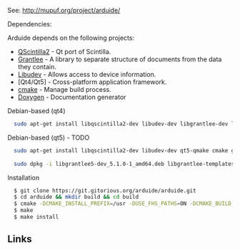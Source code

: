 See: http://mupuf.org/project/arduide/

Dependencies:

Arduide depends on the following projects:

* [QScintilla2] - Qt port of Scintilla.
* [Grantlee] - A library to separate structure of documents from the data they contain.
* [Libudev] - Allows access to device information.
* [Qt4/Qt5] - Cross-platform application framework.
* [cmake] - Manage build process.
* [Doxygen] - Documentation generator
    
Debian-based (qt4)
```sh
  sudo apt-get install libqscintilla2-dev libudev-dev libgrantlee-dev libgrantlee-core0 qt4-qmake cmake git
```
Debian-based (qt5) - TODO
```sh
  sudo apt-get install libqscintilla2-dev libudev-dev qt5-qmake cmake git
  
  sudo dpkg -i libgrantlee5-dev_5.1.0-1_amd64.deb libgrantlee-templates5_5.1.0-1_amd64.deb libgrantlee-textdocument5_5.1.0-1_amd64.deb
```
Installation
```sh
  $ git clone https://git.gitorious.org/arduide/arduide.git 
  $ cd arduide && mkdir build && cd build
  $ cmake -DCMAKE_INSTALL_PREFIX=/usr -DUSE_FHS_PATHS=ON -DCMAKE_BUILD_TYPE=Release ..
  $ make
  $ make install
```

## Links
[QScintilla2]: http://www.riverbankcomputing.co.uk/software/qscintilla/intro
[Grantlee]: https://github.com/steveire/grantlee
[Libudev]: http://www.freedesktop.org/software/systemd/libudev/
[Qt4]: https://qt.digia.com/
[cmake]: http://www.cmake.org/
[Doxygen]: http://www.stack.nl/~dimitri/doxygen/
